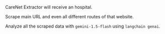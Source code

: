 CareNet Extractor will receive an hospital.

Scrape main URL and even all different routes of that website.

Analyze all the scraped data with `gemini-1.5-flash` using `langchain genai`.
